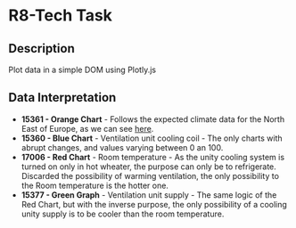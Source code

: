 # R8-Tech Task
## Description
Plot data in a simple DOM using Plotly.js

## Data Interpretation

  - **15361 - Orange Chart** - Follows the expected climate data for the North East of Europe, as we can see [here](https://en.climate-data.org/europa/estonia/tallinn/tallinn-601/).
  - **15360 - Blue Chart** - Ventilation unit cooling coil - The only charts with abrupt changes, and values varying between 0 an 100.
  - **17006 - Red Chart** - Room temperature - As the unity cooling system is turned on only in hot wheater, the purpose can only be to refrigerate. Discarded the possibility of warming ventilation, the only possibility to the Room temperature is the hotter one.
  -  **15377 - Green Graph** - Ventilation unit supply - The same logic of the Red Chart, but with the inverse purpose, the only possibility of a cooling unity supply is to be cooler than the room temperature.